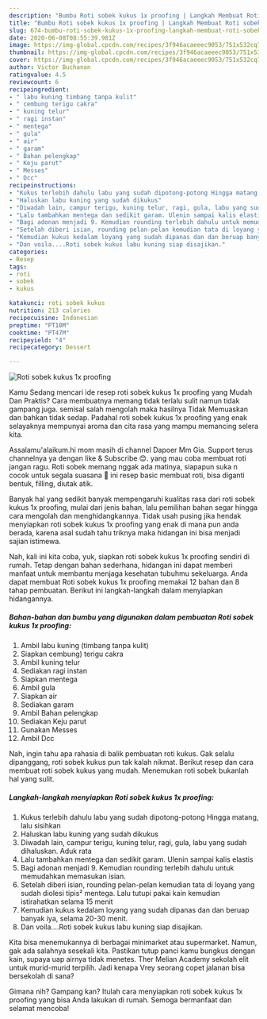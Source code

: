 ```yaml
---
description: "Bumbu Roti sobek kukus 1x proofing | Langkah Membuat Roti sobek kukus 1x proofing Yang Mudah Dan Praktis"
title: "Bumbu Roti sobek kukus 1x proofing | Langkah Membuat Roti sobek kukus 1x proofing Yang Mudah Dan Praktis"
slug: 674-bumbu-roti-sobek-kukus-1x-proofing-langkah-membuat-roti-sobek-kukus-1x-proofing-yang-mudah-dan-praktis
date: 2020-06-08T08:55:39.981Z
image: https://img-global.cpcdn.com/recipes/3f946acaeeec9053/751x532cq70/roti-sobek-kukus-1x-proofing-foto-resep-utama.jpg
thumbnail: https://img-global.cpcdn.com/recipes/3f946acaeeec9053/751x532cq70/roti-sobek-kukus-1x-proofing-foto-resep-utama.jpg
cover: https://img-global.cpcdn.com/recipes/3f946acaeeec9053/751x532cq70/roti-sobek-kukus-1x-proofing-foto-resep-utama.jpg
author: Victor Buchanan
ratingvalue: 4.5
reviewcount: 6
recipeingredient:
- " labu kuning timbang tanpa kulit"
- " cembung terigu cakra"
- " kuning telur"
- " ragi instan"
- " mentega"
- " gula"
- " air"
- " garam"
- " Bahan pelengkap"
- " Keju parut"
- " Messes"
- " Dcc"
recipeinstructions:
- "Kukus terlebih dahulu labu yang sudah dipotong-potong Hingga matang, lalu sisihkan"
- "Haluskan labu kuning yang sudah dikukus"
- "Diwadah lain, campur terigu, kuning telur, ragi, gula, labu yang sudah dihaluskan. Aduk rata"
- "Lalu tambahkan mentega dan sedikit garam. Ulenin sampai kalis elastis"
- "Bagi adonan menjadi 9. Kemudian rounding terlebih dahulu untuk memudahkan memasukan isian."
- "Setelah diberi isian, rounding pelan-pelan kemudian tata di loyang yang sudah diolesi tipis² mentega. Lalu tutupi pakai kain kemudian istirahatkan selama 15 menit"
- "Kemudian kukus kedalam loyang yang sudah dipanas dan dan beruap banyak iya, selama 20-30 menit."
- "Dan voila....Roti sobek kukus labu kuning siap disajikan."
categories:
- Resep
tags:
- roti
- sobek
- kukus

katakunci: roti sobek kukus 
nutrition: 213 calories
recipecuisine: Indonesian
preptime: "PT10M"
cooktime: "PT47M"
recipeyield: "4"
recipecategory: Dessert

---
```



![Roti sobek kukus 1x proofing](https://img-global.cpcdn.com/recipes/3f946acaeeec9053/751x532cq70/roti-sobek-kukus-1x-proofing-foto-resep-utama.jpg)

Kamu Sedang mencari ide resep roti sobek kukus 1x proofing yang Mudah Dan Praktis? Cara membuatnya memang tidak terlalu sulit namun tidak gampang juga. semisal salah mengolah maka hasilnya Tidak Memuaskan dan bahkan tidak sedap. Padahal roti sobek kukus 1x proofing yang enak selayaknya mempunyai aroma dan cita rasa yang mampu memancing selera kita.

Assalamu&#39;alaikum.hi mom masih di channel Dapoer Mm Gia. Support terus channelnya ya dengan like &amp; Subscribe 😊. yang mau coba membuat roti jangan ragu. Roti sobek memang nggak ada matinya, siapapun suka n cocok untuk segala suasana 🤗 ini resep basic membuat roti, bisa diganti bentuk, filling, diutak atik.

Banyak hal yang sedikit banyak mempengaruhi kualitas rasa dari roti sobek kukus 1x proofing, mulai dari jenis bahan, lalu pemilihan bahan segar hingga cara mengolah dan menghidangkannya. Tidak usah pusing jika hendak menyiapkan roti sobek kukus 1x proofing yang enak di mana pun anda berada, karena asal sudah tahu triknya maka hidangan ini bisa menjadi sajian istimewa.


Nah, kali ini kita coba, yuk, siapkan roti sobek kukus 1x proofing sendiri di rumah. Tetap dengan bahan sederhana, hidangan ini dapat memberi manfaat untuk membantu menjaga kesehatan tubuhmu sekeluarga. Anda dapat membuat Roti sobek kukus 1x proofing memakai 12 bahan dan 8 tahap pembuatan. Berikut ini langkah-langkah dalam menyiapkan hidangannya.

<!--inarticleads1-->

##### Bahan-bahan dan bumbu yang digunakan dalam pembuatan Roti sobek kukus 1x proofing:

1. Ambil  labu kuning (timbang tanpa kulit)
1. Siapkan  cembung) terigu cakra
1. Ambil  kuning telur
1. Sediakan  ragi instan
1. Siapkan  mentega
1. Ambil  gula
1. Siapkan  air
1. Sediakan  garam
1. Ambil  Bahan pelengkap
1. Sediakan  Keju parut
1. Gunakan  Messes
1. Ambil  Dcc


Nah, ingin tahu apa rahasia di balik pembuatan roti kukus. Gak selalu dipanggang, roti sobek kukus pun tak kalah nikmat. Berikut resep dan cara membuat roti sobek kukus yang mudah. Menemukan roti sobek bukanlah hal yang sulit. 

<!--inarticleads2-->

##### Langkah-langkah menyiapkan Roti sobek kukus 1x proofing:

1. Kukus terlebih dahulu labu yang sudah dipotong-potong Hingga matang, lalu sisihkan
1. Haluskan labu kuning yang sudah dikukus
1. Diwadah lain, campur terigu, kuning telur, ragi, gula, labu yang sudah dihaluskan. Aduk rata
1. Lalu tambahkan mentega dan sedikit garam. Ulenin sampai kalis elastis
1. Bagi adonan menjadi 9. Kemudian rounding terlebih dahulu untuk memudahkan memasukan isian.
1. Setelah diberi isian, rounding pelan-pelan kemudian tata di loyang yang sudah diolesi tipis² mentega. Lalu tutupi pakai kain kemudian istirahatkan selama 15 menit
1. Kemudian kukus kedalam loyang yang sudah dipanas dan dan beruap banyak iya, selama 20-30 menit.
1. Dan voila....Roti sobek kukus labu kuning siap disajikan.


Kita bisa menemukannya di berbagai minimarket atau supermarket. Namun, gak ada salahnya sesekali kita. Pastikan tutup panci kamu bungkus dengan kain, supaya uap airnya tidak menetes. Ther Melian Academy sekolah elit untuk murid-murid terpilih. Jadi kenapa Vrey seorang copet jalanan bisa bersekolah di sana? 

Gimana nih? Gampang kan? Itulah cara menyiapkan roti sobek kukus 1x proofing yang bisa Anda lakukan di rumah. Semoga bermanfaat dan selamat mencoba!
